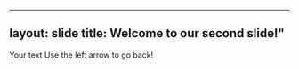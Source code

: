 
---
layout: slide
title: Welcome to our second slide!"
---
Your text
Use the left arrow to go back!
